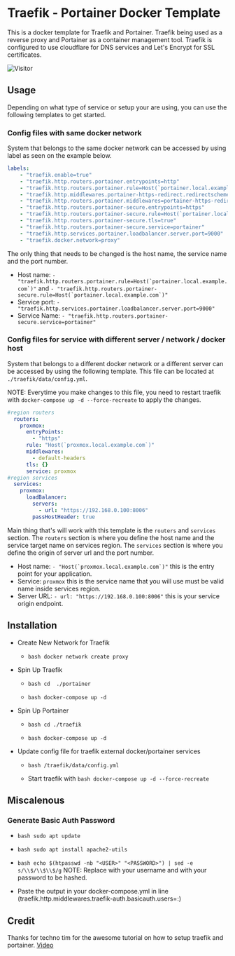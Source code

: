 # Traefik - Portainer Docker Template

This is a docker template for Traefik and Portainer. Traefik being used as a reverse proxy and Portainer as a container management tool. Traefik is configured to use cloudflare for DNS services and Let's Encrypt for SSL certificates.

![Visitor](https://visitor-badge.laobi.icu/badge?page_id=manh21.traefik-portainer)

## Usage

Depending on what type of service or setup your are using, you can use the following templates to get started.

### Config files with same docker network

System that belongs to the same docker network can be accessed by using label as seen on the example below.

```yaml
labels:
    - "traefik.enable=true"
    - "traefik.http.routers.portainer.entrypoints=http"
    - "traefik.http.routers.portainer.rule=Host(`portainer.local.example.com`)"
    - "traefik.http.middlewares.portainer-https-redirect.redirectscheme.scheme=https"
    - "traefik.http.routers.portainer.middlewares=portainer-https-redirect"
    - "traefik.http.routers.portainer-secure.entrypoints=https"
    - "traefik.http.routers.portainer-secure.rule=Host(`portainer.local.example.com`)"
    - "traefik.http.routers.portainer-secure.tls=true"
    - "traefik.http.routers.portainer-secure.service=portainer"
    - "traefik.http.services.portainer.loadbalancer.server.port=9000"
    - "traefik.docker.network=proxy"
```

The only thing that needs to be changed is the host name, the service name and the port number.

- Host name: ```- "traefik.http.routers.portainer.rule=Host(`portainer.local.example.com`)"``` and ```- "traefik.http.routers.portainer-secure.rule=Host(`portainer.local.example.com`)"```
- Service port: ```- "traefik.http.services.portainer.loadbalancer.server.port=9000"```
- Service Name: ```- "traefik.http.routers.portainer-secure.service=portainer"```

### Config files for service with different server / network / docker host

System that belongs to a different docker network or a different server can be accessed by using the following template. This file can be located at `./traefik/data/config.yml`.

NOTE: Everytime you make changes to this file, you need to restart traefik with `docker-compose up -d --force-recreate` to apply the changes.

```yaml
#region routers 
  routers:
    proxmox:
      entryPoints:
        - "https"
      rule: "Host(`proxmox.local.example.com`)"
      middlewares:
        - default-headers
      tls: {}
      service: proxmox
#region services
  services:
    proxmox:
      loadBalancer:
        servers:
          - url: "https://192.168.0.100:8006"
        passHostHeader: true
```

Main thing that's will work with this template is the `routers` and `services` section. The `routers` section is where you define the host name and the service target name on services region. The `services` section is where you define the origin of server url and the port number.

- Host name: ```- "Host(`proxmox.local.example.com`)"``` this is the entry point for your application.
- Service: ```proxmox``` this is the service name that you will use must be valid name inside services region.
- Server URL: ```- url: "https://192.168.0.100:8006"``` this is your service origin endpoint.

## Installation

- Create New Network for Traefik
  - ```bash docker network create proxy```

- Spin Up Traefik
  - ```bash cd  ./portainer```

  - ```bash docker-compose up -d```

- Spin Up Portainer

  - ```bash cd ./traefik```

  - ```bash docker-compose up -d```

- Update config file for traefik external docker/portainer services

  - ```bash /traefik/data/config.yml```

  - Start traefik with ```bash docker-compose up -d --force-recreate```

## Miscalenous

### Generate Basic Auth Password

- ```bash sudo apt update```

- ```bash sudo apt install apache2-utils```

- ```bash echo $(htpasswd -nb "<USER>" "<PASSWORD>") | sed -e s/\\$/\\$\\$/g```
NOTE: Replace <USER> with your username and <PASSWORD> with your password to be hashed.

- Paste the output in your docker-compose.yml in line (traefik.http.middlewares.traefik-auth.basicauth.users=<USER>:<HASHED-PASSWORD>)

## Credit

Thanks for techno tim for the awesome tutorial on how to setup traefik and portainer. [Video](https://www.youtube.com/watch?v=liV3c9m_OX8)
